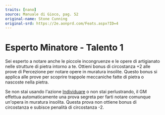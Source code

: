 ```yaml
---
traits: [nano]
source: Manuale di Gioco, pag. 52
original-name: Stone Cunning
original-srd: https://2e.aonprd.com/Feats.aspx?ID=4
---
```


# Esperto Minatore - Talento 1

Sei esperto a notare anche le piccole incongruenze e le opere di artigianato
nelle strutture di pietra intorno a te. Ottieni bonus di circostanza +2 alle
prove di Percezione per notare opere in muratura insolite. Questo bonus si
applica alle prove per scoprire trappole meccaniche fatte di pietra o nascoste
nella pietra.

Se non stai usando l'azione [Individuare](/azioni/base/individuare) o non stai
perlustrando, il GM effettua automaticamente una prova segreta per farti notare
comunque un'opera in muratura insolita. Questa prova non ottiene bonus di
circostanza e subisce penalità di circostanza -2.
